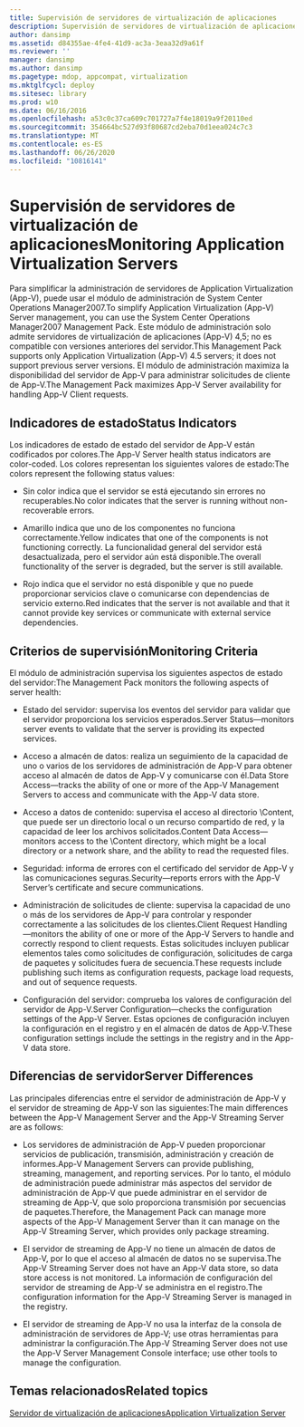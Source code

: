```yaml
---
title: Supervisión de servidores de virtualización de aplicaciones
description: Supervisión de servidores de virtualización de aplicaciones
author: dansimp
ms.assetid: d84355ae-4fe4-41d9-ac3a-3eaa32d9a61f
ms.reviewer: ''
manager: dansimp
ms.author: dansimp
ms.pagetype: mdop, appcompat, virtualization
ms.mktglfcycl: deploy
ms.sitesec: library
ms.prod: w10
ms.date: 06/16/2016
ms.openlocfilehash: a53c0c37ca609c701727a7f4e18019a9f20110ed
ms.sourcegitcommit: 354664bc527d93f80687cd2eba70d1eea024c7c3
ms.translationtype: MT
ms.contentlocale: es-ES
ms.lasthandoff: 06/26/2020
ms.locfileid: "10816141"
---
```

# <span data-ttu-id="51bee-103">Supervisión de servidores de virtualización de aplicaciones</span><span class="sxs-lookup"><span data-stu-id="51bee-103">Monitoring Application Virtualization Servers</span></span>


<span data-ttu-id="51bee-104">Para simplificar la administración de servidores de Application Virtualization (App-V), puede usar el módulo de administración de System Center Operations Manager2007.</span><span class="sxs-lookup"><span data-stu-id="51bee-104">To simplify Application Virtualization (App-V) Server management, you can use the System Center Operations Manager2007 Management Pack.</span></span> <span data-ttu-id="51bee-105">Este módulo de administración solo admite servidores de virtualización de aplicaciones (App-V) 4,5; no es compatible con versiones anteriores del servidor.</span><span class="sxs-lookup"><span data-stu-id="51bee-105">This Management Pack supports only Application Virtualization (App-V) 4.5 servers; it does not support previous server versions.</span></span> <span data-ttu-id="51bee-106">El módulo de administración maximiza la disponibilidad del servidor de App-V para administrar solicitudes de cliente de App-V.</span><span class="sxs-lookup"><span data-stu-id="51bee-106">The Management Pack maximizes App-V Server availability for handling App-V Client requests.</span></span>

## <span data-ttu-id="51bee-107">Indicadores de estado</span><span class="sxs-lookup"><span data-stu-id="51bee-107">Status Indicators</span></span>


<span data-ttu-id="51bee-108">Los indicadores de estado de estado del servidor de App-V están codificados por colores.</span><span class="sxs-lookup"><span data-stu-id="51bee-108">The App-V Server health status indicators are color-coded.</span></span> <span data-ttu-id="51bee-109">Los colores representan los siguientes valores de estado:</span><span class="sxs-lookup"><span data-stu-id="51bee-109">The colors represent the following status values:</span></span>

-   <span data-ttu-id="51bee-110">Sin color indica que el servidor se está ejecutando sin errores no recuperables.</span><span class="sxs-lookup"><span data-stu-id="51bee-110">No color indicates that the server is running without non-recoverable errors.</span></span>

-   <span data-ttu-id="51bee-111">Amarillo indica que uno de los componentes no funciona correctamente.</span><span class="sxs-lookup"><span data-stu-id="51bee-111">Yellow indicates that one of the components is not functioning correctly.</span></span> <span data-ttu-id="51bee-112">La funcionalidad general del servidor está desactualizada, pero el servidor aún está disponible.</span><span class="sxs-lookup"><span data-stu-id="51bee-112">The overall functionality of the server is degraded, but the server is still available.</span></span>

-   <span data-ttu-id="51bee-113">Rojo indica que el servidor no está disponible y que no puede proporcionar servicios clave o comunicarse con dependencias de servicio externo.</span><span class="sxs-lookup"><span data-stu-id="51bee-113">Red indicates that the server is not available and that it cannot provide key services or communicate with external service dependencies.</span></span>

## <span data-ttu-id="51bee-114">Criterios de supervisión</span><span class="sxs-lookup"><span data-stu-id="51bee-114">Monitoring Criteria</span></span>


<span data-ttu-id="51bee-115">El módulo de administración supervisa los siguientes aspectos de estado del servidor:</span><span class="sxs-lookup"><span data-stu-id="51bee-115">The Management Pack monitors the following aspects of server health:</span></span>

-   <span data-ttu-id="51bee-116">Estado del servidor: supervisa los eventos del servidor para validar que el servidor proporciona los servicios esperados.</span><span class="sxs-lookup"><span data-stu-id="51bee-116">Server Status—monitors server events to validate that the server is providing its expected services.</span></span>

-   <span data-ttu-id="51bee-117">Acceso a almacén de datos: realiza un seguimiento de la capacidad de uno o varios de los servidores de administración de App-V para obtener acceso al almacén de datos de App-V y comunicarse con él.</span><span class="sxs-lookup"><span data-stu-id="51bee-117">Data Store Access—tracks the ability of one or more of the App-V Management Servers to access and communicate with the App-V data store.</span></span>

-   <span data-ttu-id="51bee-118">Acceso a datos de contenido: supervisa el acceso al directorio \\Content, que puede ser un directorio local o un recurso compartido de red, y la capacidad de leer los archivos solicitados.</span><span class="sxs-lookup"><span data-stu-id="51bee-118">Content Data Access—monitors access to the \\Content directory, which might be a local directory or a network share, and the ability to read the requested files.</span></span>

-   <span data-ttu-id="51bee-119">Seguridad: informa de errores con el certificado del servidor de App-V y las comunicaciones seguras.</span><span class="sxs-lookup"><span data-stu-id="51bee-119">Security—reports errors with the App-V Server’s certificate and secure communications.</span></span>

-   <span data-ttu-id="51bee-120">Administración de solicitudes de cliente: supervisa la capacidad de uno o más de los servidores de App-V para controlar y responder correctamente a las solicitudes de los clientes.</span><span class="sxs-lookup"><span data-stu-id="51bee-120">Client Request Handling—monitors the ability of one or more of the App-V Servers to handle and correctly respond to client requests.</span></span> <span data-ttu-id="51bee-121">Estas solicitudes incluyen publicar elementos tales como solicitudes de configuración, solicitudes de carga de paquetes y solicitudes fuera de secuencia.</span><span class="sxs-lookup"><span data-stu-id="51bee-121">These requests include publishing such items as configuration requests, package load requests, and out of sequence requests.</span></span>

-   <span data-ttu-id="51bee-122">Configuración del servidor: comprueba los valores de configuración del servidor de App-V.</span><span class="sxs-lookup"><span data-stu-id="51bee-122">Server Configuration—checks the configuration settings of the App-V Server.</span></span> <span data-ttu-id="51bee-123">Estas opciones de configuración incluyen la configuración en el registro y en el almacén de datos de App-V.</span><span class="sxs-lookup"><span data-stu-id="51bee-123">These configuration settings include the settings in the registry and in the App-V data store.</span></span>

## <span data-ttu-id="51bee-124">Diferencias de servidor</span><span class="sxs-lookup"><span data-stu-id="51bee-124">Server Differences</span></span>


<span data-ttu-id="51bee-125">Las principales diferencias entre el servidor de administración de App-V y el servidor de streaming de App-V son las siguientes:</span><span class="sxs-lookup"><span data-stu-id="51bee-125">The main differences between the App-V Management Server and the App-V Streaming Server are as follows:</span></span>

-   <span data-ttu-id="51bee-126">Los servidores de administración de App-V pueden proporcionar servicios de publicación, transmisión, administración y creación de informes.</span><span class="sxs-lookup"><span data-stu-id="51bee-126">App-V Management Servers can provide publishing, streaming, management, and reporting services.</span></span> <span data-ttu-id="51bee-127">Por lo tanto, el módulo de administración puede administrar más aspectos del servidor de administración de App-V que puede administrar en el servidor de streaming de App-V, que solo proporciona transmisión por secuencias de paquetes.</span><span class="sxs-lookup"><span data-stu-id="51bee-127">Therefore, the Management Pack can manage more aspects of the App-V Management Server than it can manage on the App-V Streaming Server, which provides only package streaming.</span></span>

-   <span data-ttu-id="51bee-128">El servidor de streaming de App-V no tiene un almacén de datos de App-V, por lo que el acceso al almacén de datos no se supervisa.</span><span class="sxs-lookup"><span data-stu-id="51bee-128">The App-V Streaming Server does not have an App-V data store, so data store access is not monitored.</span></span> <span data-ttu-id="51bee-129">La información de configuración del servidor de streaming de App-V se administra en el registro.</span><span class="sxs-lookup"><span data-stu-id="51bee-129">The configuration information for the App-V Streaming Server is managed in the registry.</span></span>

-   <span data-ttu-id="51bee-130">El servidor de streaming de App-V no usa la interfaz de la consola de administración de servidores de App-V; use otras herramientas para administrar la configuración.</span><span class="sxs-lookup"><span data-stu-id="51bee-130">The App-V Streaming Server does not use the App-V Server Management Console interface; use other tools to manage the configuration.</span></span>

## <span data-ttu-id="51bee-131">Temas relacionados</span><span class="sxs-lookup"><span data-stu-id="51bee-131">Related topics</span></span>


[<span data-ttu-id="51bee-132">Servidor de virtualización de aplicaciones</span><span class="sxs-lookup"><span data-stu-id="51bee-132">Application Virtualization Server</span></span>](application-virtualization-server.md)

 

 





